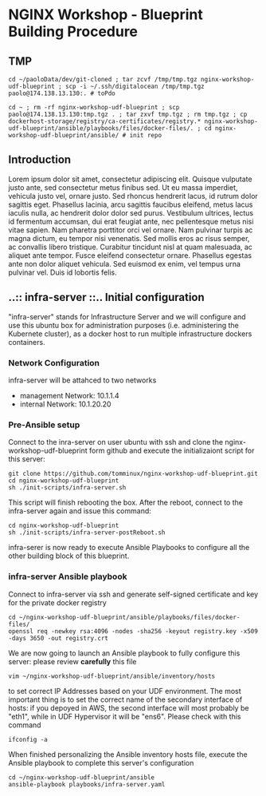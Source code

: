 # NGINX Workshop - Blueprint Building Procedure

## TMP

    cd ~/paoloData/dev/git-cloned ; tar zcvf /tmp/tmp.tgz nginx-workshop-udf-blueprint ; scp -i ~/.ssh/digitalocean /tmp/tmp.tgz paolo@174.138.13.130:. # toPdo
    
    cd ~ ; rm -rf nginx-workshop-udf-blueprint ; scp paolo@174.138.13.130:tmp.tgz . ; tar zxvf tmp.tgz ; rm tmp.tgz ; cp dockerhost-storage/registry/ca-certificates/registry.* nginx-workshop-udf-blueprint/ansible/playbooks/files/docker-files/. ; cd nginx-workshop-udf-blueprint/ansible/ # init repo
    
## Introduction

Lorem ipsum dolor sit amet, consectetur adipiscing elit. Quisque vulputate justo ante, sed consectetur metus finibus sed. Ut eu massa imperdiet, vehicula justo vel, ornare justo. Sed rhoncus hendrerit lacus, id rutrum dolor sagittis eget. Phasellus lacinia, arcu sagittis faucibus eleifend, metus lacus iaculis nulla, ac hendrerit dolor dolor sed purus. Vestibulum ultrices, lectus id fermentum accumsan, dui erat feugiat ante, nec pellentesque metus nisi vitae sapien. Nam pharetra porttitor orci vel ornare. Nam pulvinar turpis ac magna dictum, eu tempor nisi venenatis. Sed mollis eros ac risus semper, ac convallis libero tristique. Curabitur tincidunt nisl at quam malesuada, ac aliquet ante tempor. Fusce eleifend consectetur ornare. Phasellus egestas ante non dolor aliquet vehicula. Sed euismod ex enim, vel tempus urna pulvinar vel. Duis id lobortis felis.

## ..:: infra-server ::.. Initial configuration 

"infra-server" stands for Infrastructure Server and we will configure and use this ubuntu box for administration purposes (i.e. administering the Kubernete cluster), as a docker host to run multiple infrastructure dockers containers. 

### Network Configuration

infra-server will be attahced to two networks

- management Network: 		10.1.1.4  
- internal Network: 		10.1.20.20

### Pre-Ansible setup

Connect to the inra-server on user ubuntu with ssh and clone the nginx-workshop-udf-blueprint form github and execute the initializaiont script for this server:

    git clone https://github.com/tomminux/nginx-workshop-udf-blueprint.git
    cd nginx-workshop-udf-blueprint
    sh ./init-scripts/infra-server.sh
    
This script will finish rebooting the box. After the reboot, connect to the infra-server again and issue this command:

    cd nginx-workshop-udf-blueprint
    sh ./init-scripts/infra-server-postReboot.sh
    
infra-serer is now ready to execute Ansible Playbooks to configure all the other building block of this blueprint.

### infra-server Ansible playbook

Connect to infra-server via ssh and generate self-signed certificate and key for the private docker registry

    cd ~/nginx-workshop-udf-blueprint/ansible/playbooks/files/docker-files/
    openssl req -newkey rsa:4096 -nodes -sha256 -keyout registry.key -x509 -days 3650 -out registry.crt
    
We are now going to launch an Ansible playbook to fully configure this server: please review **carefully** this file 

    vim ~/nginx-workshop-udf-blueprint/ansible/inventory/hosts
    
to set correct IP Addresses based on your UDF environment. The most important thing is to set the correct name of the secondary interface of hosts: if you depoyed in AWS, the second interface will most probably be "eth1", while in UDF Hypervisor it will be "ens6". Please check with this command

    ifconfig -a

When finished personalizing the Ansible inventory hosts file, execute the Ansible playbook to complete this server's configuration

    cd ~/nginx-workshop-udf-blueprint/ansible
    ansible-playbook playbooks/infra-server.yaml
    

 
